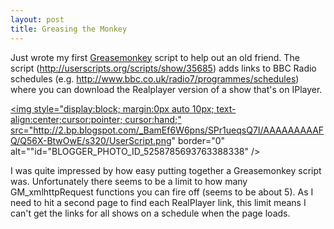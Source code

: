 ```yaml
---
layout: post
title: Greasing the Monkey
---
```

Just wrote my first <a href="https://addons.mozilla.org/en-US/firefox/addon/748">Greasemonkey</a> script to help out an old friend. The script (<a href="http://userscripts.org/scripts/show/35685">http://userscripts.org/scripts/show/35685</a>) adds links to BBC Radio schedules (e.g. <a href="http://www.bbc.co.uk/radio7/programmes/schedules">http://www.bbc.co.uk/radio7/programmes/schedules</a>) where you can download the Realplayer version of a show that's on IPlayer.

<a onblur="try {parent.deselectBloggerImageGracefully();} catch(e) {}" href="http://2.bp.blogspot.com/_BamEf6W6pns/SPr1ueqsQ7I/AAAAAAAAAFQ/Q56X-BtwOwE/s1600-h/UserScript.png"><img style="display:block; margin:0px auto 10px; text-align:center;cursor:pointer; cursor:hand;" src="http://2.bp.blogspot.com/_BamEf6W6pns/SPr1ueqsQ7I/AAAAAAAAAFQ/Q56X-BtwOwE/s320/UserScript.png" border="0" alt=""id="BLOGGER_PHOTO_ID_5258785693763388338" /></a>

I was quite impressed by how easy putting together a Greasemonkey script was. Unfortunately there seems to be a limit to how many GM_xmlhttpRequest functions you can fire off (seems to be about 5). As I need to hit a second page to find each RealPlayer link, this limit  means I can't get the links for all shows on a schedule when the page loads.<div class="blogger-post-footer"><img width='1' height='1' src='https://blogger.googleusercontent.com/tracker/6550447907550133610-1461254638625416808?l=www.secomputing.co.uk' alt='' /></div>